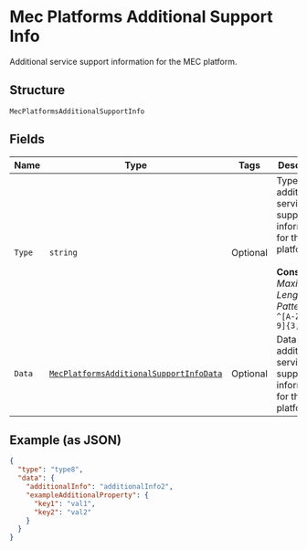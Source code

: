 
# Mec Platforms Additional Support Info

Additional service support information for the MEC platform.

## Structure

`MecPlatformsAdditionalSupportInfo`

## Fields

| Name | Type | Tags | Description |
|  --- | --- | --- | --- |
| `Type` | `string` | Optional | Type of additional service support information for the MEC platform.<br><br>**Constraints**: *Maximum Length*: `32`, *Pattern*: `^[A-Za-z0-9]{3,32}$` |
| `Data` | [`MecPlatformsAdditionalSupportInfoData`](../../doc/models/mec-platforms-additional-support-info-data.md) | Optional | Data about additional service support information for the MEC platform. |

## Example (as JSON)

```json
{
  "type": "type8",
  "data": {
    "additionalInfo": "additionalInfo2",
    "exampleAdditionalProperty": {
      "key1": "val1",
      "key2": "val2"
    }
  }
}
```


